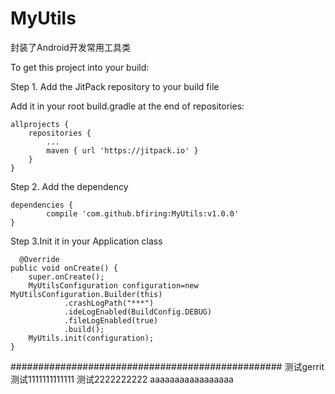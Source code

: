 # MyUtils
封装了Android开发常用工具类

To get this project into your build:

Step 1. Add the JitPack repository to your build file

Add it in your root build.gradle at the end of repositories:

	allprojects {
		repositories {
			...
			maven { url 'https://jitpack.io' }
		}
	}
Step 2. Add the dependency

	dependencies {
	        compile 'com.github.bfiring:MyUtils:v1.0.0'
	}

 Step 3.Init it in your Application class

    
	
	  @Override
    public void onCreate() {
        super.onCreate();
        MyUtilsConfiguration configuration=new MyUtilsConfiguration.Builder(this)
                .crashLogPath("***")
                .ideLogEnabled(BuildConfig.DEBUG)
                .fileLogEnabled(true)
                .build();
        MyUtils.init(configuration);
    }
#################################################
测试gerrit
测试1111111111111
测试2222222222
aaaaaaaaaaaaaaaaa
